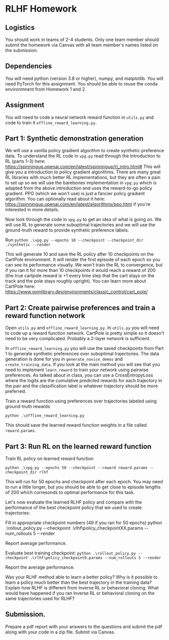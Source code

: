 # RLHF Homework

## Logistics
You should work in teams of 2-4 students. Only one team member should submit the homework via Canvas with all team member's names listed on the submission. 

## Dependencies
You will need python (version 3.8 or higher), numpy, and matplotlib. You will need PyTorch for this assignment.
You should be able to reuse the conda environmnent from Homework 1 and 2.

## Assignment

You will need to code a neural network reward function in ```utils.py``` and code to train it ```offline_reward_learning.py```. 

## Part 1: Synthetic demonstration generation

We will use a vanilla policy gradient algorithm to create synthetic preference data. To understand the RL code in ```vpg.py``` read through the Introduction to RL (parts 1-3) here: https://spinningup.openai.com/en/latest/spinningup/rl_intro.html#
This will give you a introduction to policy gradient algorithms. There are many great RL libraries with much better RL implementations, but they are often a pain to set up so we will use the barebones implementation in ```vpg.py``` which is adapted from the above introduction and uses the reward-to-go policy gradient. PPO (which we won't use) is just a fancier policy gradient algorithm. You can optionally read about it here: https://spinningup.openai.com/en/latest/algorithms/ppo.html if you're interested in more details.

Now look through the code in ```vpg.py``` to get an idea of what is going on. We will use RL to generate some suboptimal trajectories and we will use the ground-truth reward to provide synthetic preference labels.

Run 
```python .\vpg.py --epochs 10 --checkpoint --checkpoint_dir ./synthetic --render```

This will generate 10 and save the RL policy after 10 checkpoints on the CartPole environment. It will render the first episode of each epoch so you can see its performance visually. We won't train the RL to convergence, but if you ran it for more than 10 checkpoints it would reach a reward of 200 (the true cartpole reward is +1 every time step that the cart stays on the track and the pole stays roughly upright). You can learn more about CartPole here: https://www.gymlibrary.dev/environments/classic_control/cart_pole/


## Part 2: Create pairwise preferences and train a reward function network


Open ```utils.py``` and  ```offline_reward_learning.py```. 
In ```utils.py``` you will need to code up a reward function network. CartPole is pretty simple so it doesn't need to be very complicated. Probably a 2-layer network is sufficient. 

In ```offline_reward_learning.py``` you will use the saved checkpoints from Part 1 to generate synthetic preferences over suboptimal trajectories. The data generation is done for you in ```generate_novice_demos``` and ```create_training_data```. If you look at the main method you will see that you need to implement ```learn_reward``` to train your network using pairwise preferences. As talked about in class, you can use a CrossEntropyLoss where the logits are the cumulative predicted rewards for each trajectory in the pair and the classification label is whatever trajectory should be more preferred.

Train a reward function using preferences over trajectories labeled using ground-truth rewards

```python .\offline_reward_learning.py```

This should save the learned reward function weights in a file called ```reward.params```.



## Part 3: Run RL on the learned reward function
Train RL policy on learned reward function

```python .\vpg.py --epochs 50 --checkpoint --reward reward.params --checkpoint_dir rlhf```

This will run for 50 epochs and checkpoint after each epoch. You may need to run a little longer, but you should be able to get close to episode lengths of 200 which corresonds to optimal performance for this task.

Let's now evaluate the learned RLHF policy and compare with the performance of the best checkpoint policy that we used to create trajectories:

Fill in appropriate checkpoint numbers (49 if you ran for 50 epochs)
python .\rollout_policy.py --checkpoint .\rlhf\policy_checkpointXX.params --num_rollouts 5 --render

Report average performance.

Evaluate best training checkpoint:
```python .\rollout_policy.py --checkpoint .\rlhf\policy_checkpoint9.params --num_rollouts 5 --render```

Report the average performance.

Was your RLHF method able to learn a better policy? Why is it possible to learn a policy much better than the best trajectory in the training data?
Explain how RLHF is different from Inverse RL or behavioral cloning. What would have happened if you ran Inverse RL or behavioral cloning on the same trajectories used for RLHF?

## Submission.

Prepare a pdf report with your answers to the questions and submit the pdf along with your code in a zip file. Submit via Canvas.



